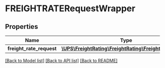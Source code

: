 # FREIGHTRATERequestWrapper

## Properties
Name | Type | Description | Notes
------------ | ------------- | ------------- | -------------
**freight_rate_request** | [**\UPS\FreightRating\FreightRating\FreightRateRequest**](FreightRateRequest.md) |  | 

[[Back to Model list]](../../README.md#documentation-for-models) [[Back to API list]](../../README.md#documentation-for-api-endpoints) [[Back to README]](../../README.md)

